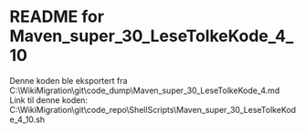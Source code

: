 # README for Maven_super_30_LeseTolkeKode_4_10
Denne koden ble eksportert fra C:\WikiMigration\git\code_dump\Maven_super_30_LeseTolkeKode_4.md
Link til denne koden: C:\WikiMigration\git\code_repo\ShellScripts\Maven_super_30_LeseTolkeKode_4_10.sh
